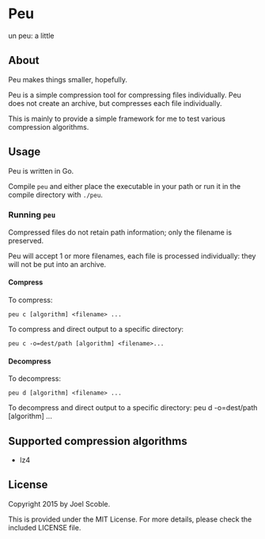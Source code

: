 Peu
=====
un peu: a little

## About
Peu makes things smaller, hopefully.

Peu is a simple compression tool for compressing files individually. Peu does not create an archive, but compresses each file individually.

This is mainly to provide a simple framework for me to test various compression algorithms.

## Usage
Peu is written in Go.

Compile `peu` and either place the executable in your path or run it in the compile directory with `./peu`.

### Running `peu`
Compressed files do not retain path information; only the filename is preserved.

Peu will accept 1 or more filenames, each file is processed individually: they will not be put into an archive.

#### Compress
To compress:

    peu c [algorithm] <filename> ...

To compress and direct output to a specific directory:

    peu c -o=dest/path [algorithm] <filename>...

#### Decompress
To decompress:

    peu d [algorithm] <filename> ...

To decompress and direct output to a specific directory:
    peu d -o=dest/path [algorithm] <filename>...

## Supported compression algorithms

* lz4

## License
Copyright 2015 by Joel Scoble.

This is provided under the MIT License. For more details, please check the included LICENSE file.
